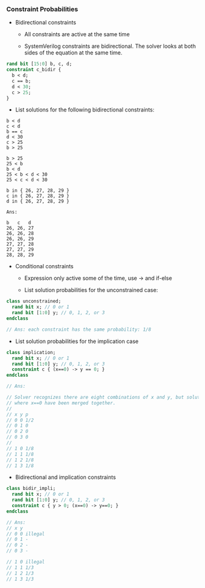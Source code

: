 ### Constraint Probabilities

- Bidirectional constraints

  - All constraints are active at the same time

  - SystemVerilog constraints are bidirectional.  The solver looks at both sides of the equation at the same time.

~~~systemverilog
rand bit [15:0] b, c, d;
constraint c_bidir {
  b < d;
  c == b;
  d < 30;
  c > 25;
}
~~~

  - List solutions for the following bidirectional constraints:

~~~
b < d
c < d
b == c
d < 30
c > 25
b > 25

b > 25
25 < b
b < d
25 < b < d < 30
25 < c < d < 30

b in { 26, 27, 28, 29 }
c in { 26, 27, 28, 29 }
d in { 26, 27, 28, 29 }

Ans:

b   c   d
26, 26, 27
26, 26, 28
26, 26, 29
27, 27, 28
27, 27, 29
28, 28, 29
~~~

- Conditional constraints

  - Expression only active some of the time, use -> and if-else

  - List solution probabilities for the unconstrained case:

~~~systemverilog
class unconstrained;
  rand bit x; // 0 or 1
  rand bit [1:0] y; // 0, 1, 2, or 3
endclass

// Ans: each constraint has the same probability: 1/8
~~~

  - List solution probabilities for the implication case

~~~systemverilog
class implication;
  rand bit x; // 0 or 1
  rand bit [1:0] y; // 0, 1, 2, or 3
  constraint c { (x==0) -> y == 0; }
endclass

// Ans:

// Solver recognizes there are eight combinations of x and y, but solutions
// where x==0 have been merged together.
//
// x y p
// 0 0 1/2
// 0 1 0
// 0 2 0
// 0 3 0
//
// 1 0 1/8
// 1 1 1/8
// 1 2 1/8
// 1 3 1/8
~~~

- Bidirectional and implication constraints

~~~systemverilog
class bidir_impli;
  rand bit x; // 0 or 1
  rand bit [1:0] y; // 0, 1, 2, or 3
  constraint c { y > 0; (x==0) -> y==0; }
endclass

// Ans:
// x y
// 0 0 illegal
// 0 1 -
// 0 2 -
// 0 3 -

// 1 0 illegal
// 1 1 1/3
// 1 2 1/3
// 1 3 1/3
~~~

